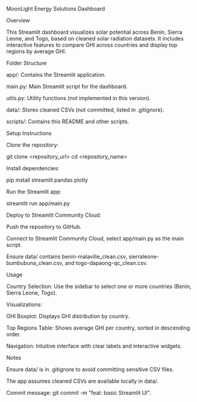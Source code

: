 MoonLight Energy Solutions Dashboard

Overview

This Streamlit dashboard visualizes solar potential across Benin, Sierra Leone, and Togo, based on cleaned solar radiation datasets. It includes interactive features to compare GHI across countries and display top regions by average GHI.

Folder Structure





app/: Contains the Streamlit application.





main.py: Main Streamlit script for the dashboard.



utils.py: Utility functions (not implemented in this version).



data/: Stores cleaned CSVs (not committed, listed in .gitignore).



scripts/: Contains this README and other scripts.

Setup Instructions





Clone the repository:

git clone <repository_url>
cd <repository_name>



Install dependencies:

pip install streamlit pandas plotly



Run the Streamlit app:

streamlit run app/main.py



Deploy to Streamlit Community Cloud:





Push the repository to GitHub.



Connect to Streamlit Community Cloud, select app/main.py as the main script.



Ensure data/ contains benin-malaville_clean.csv, sierraleone-bumbubuna_clean.csv, and togo-dapaong-qc_clean.csv.

Usage





Country Selection: Use the sidebar to select one or more countries (Benin, Sierra Leone, Togo).



Visualizations:





GHI Boxplot: Displays GHI distribution by country.



Top Regions Table: Shows average GHI per country, sorted in descending order.



Navigation: Intuitive interface with clear labels and interactive widgets.

Notes





Ensure data/ is in .gitignore to avoid committing sensitive CSV files.



The app assumes cleaned CSVs are available locally in data/.



Commit message: git commit -m "feat: basic Streamlit UI".